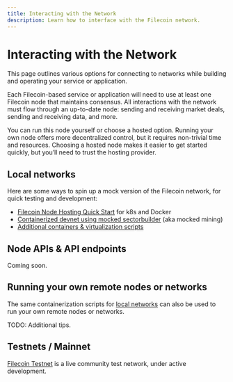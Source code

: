 ```yaml
---
title: Interacting with the Network
description: Learn how to interface with the Filecoin network.
---
```


# Interacting with the Network

This page outlines various options for connecting to networks while building and operating your service or application.

Each Filecoin-based service or application will need to use at least one Filecoin node that maintains consensus. All interactions with the network must flow through an up-to-date node: sending and receiving market deals, sending and receiving data, and more.

You can run this node yourself or choose a hosted option. Running your own node offers more decentralized control, but it requires non-trivial time and resources. Choosing a hosted node makes it easier to get started quickly, but you’ll need to trust the hosting provider.

## Local networks

Here are some ways to spin up a mock version of the Filecoin network, for quick testing and development:
- [Filecoin Node Hosting Quick Start](https://paper.dropbox.com/doc/Filecoin-Node-Hosting-Quick-Start-7RBPjls1Bz6WLkT634NEN) for k8s and Docker
- [Containerized devnet using mocked sectorbuilder](https://github.com/textileio/lotus-devnet) (aka mocked mining)
- [Additional containers & virtualization scripts](https://github.com/filecoin-project/docs/wiki#containers--virtualization)

## Node APIs & API endpoints

Coming soon.

## Running your own remote nodes or networks

The same containerization scripts for [local networks](#local-networks) can also be used to run your own remote nodes or networks.

TODO: Additional tips.

## Testnets / Mainnet

[Filecoin Testnet](https://filecoin.io/testnet/) is a live community test network, under active development.
